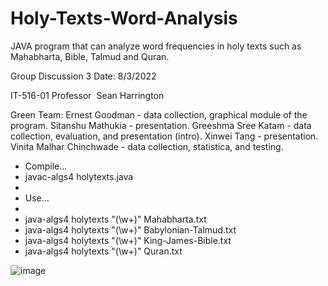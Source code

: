 # Holy-Texts-Word-Analysis
JAVA program that can analyze word frequencies in holy texts such as Mahabharta, Bible, Talmud and Quran.

Group Discussion 3
Date: 8/3/2022

IT-516-01
Professor  Sean Harrington

Green Team:
Ernest Goodman - data collection, graphical module of the program.
Sitanshu Mathukia - presentation.
Greeshma Sree Katam - data collection, evaluation, and presentation (intro).
Xinwei Tang - presentation.
Vinita Malhar Chinchwade - data collection, statistica, and testing.



 *  Compile...
 *  javac-algs4 holytexts.java
 *
 *  Use...
 *
 *  java-algs4 holytexts "(\w+)" Mahabharta.txt
 *  java-algs4 holytexts "(\w+)" Babylonian-Talmud.txt
 *  java-algs4 holytexts "(\w+)" King-James-Bible.txt
 *  java-algs4 holytexts "(\w+)" Quran.txt


![image](https://user-images.githubusercontent.com/107162048/182742140-332eb551-9bc5-4e09-82fd-a2695ebd979f.png)


